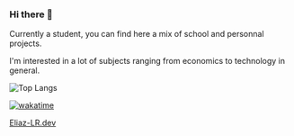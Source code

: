 ### Hi there 👋 
Currently a student, you can find here a mix of school and personnal projects.

I'm interested in a lot of subjects ranging from economics to technology in general. 

![Top Langs](https://github-readme-stats.vercel.app/api/top-langs/?username=Eliaz-LR&layout=compact&theme=dark&hide=ShaderLab,HLSL)

[![wakatime](https://wakatime.com/badge/user/daf0cfff-7431-487e-b036-5476747df82f.svg)](https://wakatime.com/@daf0cfff-7431-487e-b036-5476747df82f)

[Eliaz-LR.dev](https://eliaz-lr.dev/)
